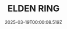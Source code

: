 ---
title: "ELDEN RING"
id: 1245620
date: 2025-03-19T00:00:08.519Z
link: games/steam/recent/elden-ring
image: http://media.steampowered.com/steamcommunity/public/images/apps/1245620/b6e290dd5a92ce98f89089a207733c70c41a1871.jpg
playtime_2weeks: 54
playtime_forever: 15438
playtime_windows_forever: 0
playtime_mac_forever: 0
playtime_linux_forever: 15438
playtime_deck_forever: 15438
---